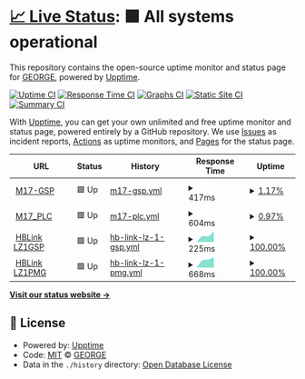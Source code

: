 # [📈 Live Status](https://lz1gsp.github.io/m17-gsp): <!--live status--> **🟩 All systems operational**

This repository contains the open-source uptime monitor and status page for [GEORGE](https://lz1gsp.github.io/m17-gsp), powered by [Upptime](https://github.com/upptime/upptime).

[![Uptime CI](https://github.com/lz1gsp/m17-gsp/workflows/Uptime%20CI/badge.svg)](https://github.com/upptime/upptime/actions?query=workflow%3A%22Uptime+CI%22)
[![Response Time CI](https://github.com/lz1gsp/m17-gsp/workflows/Response%20Time%20CI/badge.svg)](https://github.com/upptime/upptime/actions?query=workflow%3A%22Response+Time+CI%22)
[![Graphs CI](https://github.com/lz1gsp/m17-gsp/workflows/Graphs%20CI/badge.svg)](https://github.com/upptime/upptime/actions?query=workflow%3A%22Graphs+CI%22)
[![Static Site CI](https://github.com/lz1gsp/m17-gsp/workflows/Static%20Site%20CI/badge.svg)](https://github.com/upptime/upptime/actions?query=workflow%3A%22Static+Site+CI%22)
[![Summary CI](https://github.com/lz1gsp/m17-gsp/workflows/Summary%20CI/badge.svg)](https://github.com/upptime/upptime/actions?query=workflow%3A%22Summary+CI%22)

With [Upptime](https://upptime.js.org), you can get your own unlimited and free uptime monitor and status page, powered entirely by a GitHub repository. We use [Issues](https://github.com/lz1gsp/m17-gsp/issues) as incident reports, [Actions](https://github.com/lz1gsp/m17-gsp/actions) as uptime monitors, and [Pages](https://lz1gsp.github.io/m17-gsp) for the status page.

<!--start: status pages-->
<!-- This summary is generated by Upptime (https://github.com/upptime/upptime) -->
<!-- Do not edit this manually, your changes will be overwritten -->
<!-- prettier-ignore -->
| URL | Status | History | Response Time | Uptime |
| --- | ------ | ------- | ------------- | ------ |
| <img alt="" src="https://favicons.githubusercontent.com/xlxsof.ddns.net" height="13"> [M17-GSP](http://xlxsof.ddns.net) | 🟩 Up | [m17-gsp.yml](https://github.com/lz1gsp/m17-gsp/commits/master/history/m17-gsp.yml) | <details><summary><img alt="Response time graph" src="./graphs/m17-gsp/response-time-week.png" height="20"> 417ms</summary><br><a href="https://lz1gsp.github.io/m17-gsp/history/m17-gsp"><img alt="Response time 417" src="https://img.shields.io/endpoint?url=https%3A%2F%2Fraw.githubusercontent.com%2Flz1gsp%2Fm17-gsp%2Fmaster%2Fapi%2Fm17-gsp%2Fresponse-time.json"></a><br><a href="https://lz1gsp.github.io/m17-gsp/history/m17-gsp"><img alt="24-hour response time 417" src="https://img.shields.io/endpoint?url=https%3A%2F%2Fraw.githubusercontent.com%2Flz1gsp%2Fm17-gsp%2Fmaster%2Fapi%2Fm17-gsp%2Fresponse-time-day.json"></a><br><a href="https://lz1gsp.github.io/m17-gsp/history/m17-gsp"><img alt="7-day response time 417" src="https://img.shields.io/endpoint?url=https%3A%2F%2Fraw.githubusercontent.com%2Flz1gsp%2Fm17-gsp%2Fmaster%2Fapi%2Fm17-gsp%2Fresponse-time-week.json"></a><br><a href="https://lz1gsp.github.io/m17-gsp/history/m17-gsp"><img alt="30-day response time 417" src="https://img.shields.io/endpoint?url=https%3A%2F%2Fraw.githubusercontent.com%2Flz1gsp%2Fm17-gsp%2Fmaster%2Fapi%2Fm17-gsp%2Fresponse-time-month.json"></a><br><a href="https://lz1gsp.github.io/m17-gsp/history/m17-gsp"><img alt="1-year response time 417" src="https://img.shields.io/endpoint?url=https%3A%2F%2Fraw.githubusercontent.com%2Flz1gsp%2Fm17-gsp%2Fmaster%2Fapi%2Fm17-gsp%2Fresponse-time-year.json"></a></details> | <details><summary><a href="https://lz1gsp.github.io/m17-gsp/history/m17-gsp">1.17%</a></summary><a href="https://lz1gsp.github.io/m17-gsp/history/m17-gsp"><img alt="All-time uptime 1.17%" src="https://img.shields.io/endpoint?url=https%3A%2F%2Fraw.githubusercontent.com%2Flz1gsp%2Fm17-gsp%2Fmaster%2Fapi%2Fm17-gsp%2Fuptime.json"></a><br><a href="https://lz1gsp.github.io/m17-gsp/history/m17-gsp"><img alt="24-hour uptime 1.17%" src="https://img.shields.io/endpoint?url=https%3A%2F%2Fraw.githubusercontent.com%2Flz1gsp%2Fm17-gsp%2Fmaster%2Fapi%2Fm17-gsp%2Fuptime-day.json"></a><br><a href="https://lz1gsp.github.io/m17-gsp/history/m17-gsp"><img alt="7-day uptime 1.17%" src="https://img.shields.io/endpoint?url=https%3A%2F%2Fraw.githubusercontent.com%2Flz1gsp%2Fm17-gsp%2Fmaster%2Fapi%2Fm17-gsp%2Fuptime-week.json"></a><br><a href="https://lz1gsp.github.io/m17-gsp/history/m17-gsp"><img alt="30-day uptime 1.17%" src="https://img.shields.io/endpoint?url=https%3A%2F%2Fraw.githubusercontent.com%2Flz1gsp%2Fm17-gsp%2Fmaster%2Fapi%2Fm17-gsp%2Fuptime-month.json"></a><br><a href="https://lz1gsp.github.io/m17-gsp/history/m17-gsp"><img alt="1-year uptime 1.17%" src="https://img.shields.io/endpoint?url=https%3A%2F%2Fraw.githubusercontent.com%2Flz1gsp%2Fm17-gsp%2Fmaster%2Fapi%2Fm17-gsp%2Fuptime-year.json"></a></details>
| <img alt="" src="https://favicons.githubusercontent.com/xlx800.ddns.net" height="13"> [M17_PLC](http://xlx800.ddns.net) | 🟩 Up | [m17-plc.yml](https://github.com/lz1gsp/m17-gsp/commits/master/history/m17-plc.yml) | <details><summary><img alt="Response time graph" src="./graphs/m17-plc/response-time-week.png" height="20"> 604ms</summary><br><a href="https://lz1gsp.github.io/m17-gsp/history/m17-plc"><img alt="Response time 604" src="https://img.shields.io/endpoint?url=https%3A%2F%2Fraw.githubusercontent.com%2Flz1gsp%2Fm17-gsp%2Fmaster%2Fapi%2Fm17-plc%2Fresponse-time.json"></a><br><a href="https://lz1gsp.github.io/m17-gsp/history/m17-plc"><img alt="24-hour response time 604" src="https://img.shields.io/endpoint?url=https%3A%2F%2Fraw.githubusercontent.com%2Flz1gsp%2Fm17-gsp%2Fmaster%2Fapi%2Fm17-plc%2Fresponse-time-day.json"></a><br><a href="https://lz1gsp.github.io/m17-gsp/history/m17-plc"><img alt="7-day response time 604" src="https://img.shields.io/endpoint?url=https%3A%2F%2Fraw.githubusercontent.com%2Flz1gsp%2Fm17-gsp%2Fmaster%2Fapi%2Fm17-plc%2Fresponse-time-week.json"></a><br><a href="https://lz1gsp.github.io/m17-gsp/history/m17-plc"><img alt="30-day response time 604" src="https://img.shields.io/endpoint?url=https%3A%2F%2Fraw.githubusercontent.com%2Flz1gsp%2Fm17-gsp%2Fmaster%2Fapi%2Fm17-plc%2Fresponse-time-month.json"></a><br><a href="https://lz1gsp.github.io/m17-gsp/history/m17-plc"><img alt="1-year response time 604" src="https://img.shields.io/endpoint?url=https%3A%2F%2Fraw.githubusercontent.com%2Flz1gsp%2Fm17-gsp%2Fmaster%2Fapi%2Fm17-plc%2Fresponse-time-year.json"></a></details> | <details><summary><a href="https://lz1gsp.github.io/m17-gsp/history/m17-plc">0.97%</a></summary><a href="https://lz1gsp.github.io/m17-gsp/history/m17-plc"><img alt="All-time uptime 0.97%" src="https://img.shields.io/endpoint?url=https%3A%2F%2Fraw.githubusercontent.com%2Flz1gsp%2Fm17-gsp%2Fmaster%2Fapi%2Fm17-plc%2Fuptime.json"></a><br><a href="https://lz1gsp.github.io/m17-gsp/history/m17-plc"><img alt="24-hour uptime 0.97%" src="https://img.shields.io/endpoint?url=https%3A%2F%2Fraw.githubusercontent.com%2Flz1gsp%2Fm17-gsp%2Fmaster%2Fapi%2Fm17-plc%2Fuptime-day.json"></a><br><a href="https://lz1gsp.github.io/m17-gsp/history/m17-plc"><img alt="7-day uptime 0.97%" src="https://img.shields.io/endpoint?url=https%3A%2F%2Fraw.githubusercontent.com%2Flz1gsp%2Fm17-gsp%2Fmaster%2Fapi%2Fm17-plc%2Fuptime-week.json"></a><br><a href="https://lz1gsp.github.io/m17-gsp/history/m17-plc"><img alt="30-day uptime 0.97%" src="https://img.shields.io/endpoint?url=https%3A%2F%2Fraw.githubusercontent.com%2Flz1gsp%2Fm17-gsp%2Fmaster%2Fapi%2Fm17-plc%2Fuptime-month.json"></a><br><a href="https://lz1gsp.github.io/m17-gsp/history/m17-plc"><img alt="1-year uptime 0.97%" src="https://img.shields.io/endpoint?url=https%3A%2F%2Fraw.githubusercontent.com%2Flz1gsp%2Fm17-gsp%2Fmaster%2Fapi%2Fm17-plc%2Fuptime-year.json"></a></details>
| <img alt="" src="https://favicons.githubusercontent.com/94.237.100.180" height="13"> [HBLink LZ1GSP](http://94.237.100.180) | 🟩 Up | [hb-link-lz-1-gsp.yml](https://github.com/lz1gsp/m17-gsp/commits/master/history/hb-link-lz-1-gsp.yml) | <details><summary><img alt="Response time graph" src="./graphs/hb-link-lz-1-gsp/response-time-week.png" height="20"> 225ms</summary><br><a href="https://lz1gsp.github.io/m17-gsp/history/hb-link-lz-1-gsp"><img alt="Response time 225" src="https://img.shields.io/endpoint?url=https%3A%2F%2Fraw.githubusercontent.com%2Flz1gsp%2Fm17-gsp%2Fmaster%2Fapi%2Fhb-link-lz-1-gsp%2Fresponse-time.json"></a><br><a href="https://lz1gsp.github.io/m17-gsp/history/hb-link-lz-1-gsp"><img alt="24-hour response time 225" src="https://img.shields.io/endpoint?url=https%3A%2F%2Fraw.githubusercontent.com%2Flz1gsp%2Fm17-gsp%2Fmaster%2Fapi%2Fhb-link-lz-1-gsp%2Fresponse-time-day.json"></a><br><a href="https://lz1gsp.github.io/m17-gsp/history/hb-link-lz-1-gsp"><img alt="7-day response time 225" src="https://img.shields.io/endpoint?url=https%3A%2F%2Fraw.githubusercontent.com%2Flz1gsp%2Fm17-gsp%2Fmaster%2Fapi%2Fhb-link-lz-1-gsp%2Fresponse-time-week.json"></a><br><a href="https://lz1gsp.github.io/m17-gsp/history/hb-link-lz-1-gsp"><img alt="30-day response time 225" src="https://img.shields.io/endpoint?url=https%3A%2F%2Fraw.githubusercontent.com%2Flz1gsp%2Fm17-gsp%2Fmaster%2Fapi%2Fhb-link-lz-1-gsp%2Fresponse-time-month.json"></a><br><a href="https://lz1gsp.github.io/m17-gsp/history/hb-link-lz-1-gsp"><img alt="1-year response time 225" src="https://img.shields.io/endpoint?url=https%3A%2F%2Fraw.githubusercontent.com%2Flz1gsp%2Fm17-gsp%2Fmaster%2Fapi%2Fhb-link-lz-1-gsp%2Fresponse-time-year.json"></a></details> | <details><summary><a href="https://lz1gsp.github.io/m17-gsp/history/hb-link-lz-1-gsp">100.00%</a></summary><a href="https://lz1gsp.github.io/m17-gsp/history/hb-link-lz-1-gsp"><img alt="All-time uptime 100.00%" src="https://img.shields.io/endpoint?url=https%3A%2F%2Fraw.githubusercontent.com%2Flz1gsp%2Fm17-gsp%2Fmaster%2Fapi%2Fhb-link-lz-1-gsp%2Fuptime.json"></a><br><a href="https://lz1gsp.github.io/m17-gsp/history/hb-link-lz-1-gsp"><img alt="24-hour uptime 100.00%" src="https://img.shields.io/endpoint?url=https%3A%2F%2Fraw.githubusercontent.com%2Flz1gsp%2Fm17-gsp%2Fmaster%2Fapi%2Fhb-link-lz-1-gsp%2Fuptime-day.json"></a><br><a href="https://lz1gsp.github.io/m17-gsp/history/hb-link-lz-1-gsp"><img alt="7-day uptime 100.00%" src="https://img.shields.io/endpoint?url=https%3A%2F%2Fraw.githubusercontent.com%2Flz1gsp%2Fm17-gsp%2Fmaster%2Fapi%2Fhb-link-lz-1-gsp%2Fuptime-week.json"></a><br><a href="https://lz1gsp.github.io/m17-gsp/history/hb-link-lz-1-gsp"><img alt="30-day uptime 100.00%" src="https://img.shields.io/endpoint?url=https%3A%2F%2Fraw.githubusercontent.com%2Flz1gsp%2Fm17-gsp%2Fmaster%2Fapi%2Fhb-link-lz-1-gsp%2Fuptime-month.json"></a><br><a href="https://lz1gsp.github.io/m17-gsp/history/hb-link-lz-1-gsp"><img alt="1-year uptime 100.00%" src="https://img.shields.io/endpoint?url=https%3A%2F%2Fraw.githubusercontent.com%2Flz1gsp%2Fm17-gsp%2Fmaster%2Fapi%2Fhb-link-lz-1-gsp%2Fuptime-year.json"></a></details>
| <img alt="" src="https://favicons.githubusercontent.com/lz1pmg.ddns.net" height="13"> [HBLink LZ1PMG](http://lz1pmg.ddns.net) | 🟩 Up | [hb-link-lz-1-pmg.yml](https://github.com/lz1gsp/m17-gsp/commits/master/history/hb-link-lz-1-pmg.yml) | <details><summary><img alt="Response time graph" src="./graphs/hb-link-lz-1-pmg/response-time-week.png" height="20"> 668ms</summary><br><a href="https://lz1gsp.github.io/m17-gsp/history/hb-link-lz-1-pmg"><img alt="Response time 668" src="https://img.shields.io/endpoint?url=https%3A%2F%2Fraw.githubusercontent.com%2Flz1gsp%2Fm17-gsp%2Fmaster%2Fapi%2Fhb-link-lz-1-pmg%2Fresponse-time.json"></a><br><a href="https://lz1gsp.github.io/m17-gsp/history/hb-link-lz-1-pmg"><img alt="24-hour response time 668" src="https://img.shields.io/endpoint?url=https%3A%2F%2Fraw.githubusercontent.com%2Flz1gsp%2Fm17-gsp%2Fmaster%2Fapi%2Fhb-link-lz-1-pmg%2Fresponse-time-day.json"></a><br><a href="https://lz1gsp.github.io/m17-gsp/history/hb-link-lz-1-pmg"><img alt="7-day response time 668" src="https://img.shields.io/endpoint?url=https%3A%2F%2Fraw.githubusercontent.com%2Flz1gsp%2Fm17-gsp%2Fmaster%2Fapi%2Fhb-link-lz-1-pmg%2Fresponse-time-week.json"></a><br><a href="https://lz1gsp.github.io/m17-gsp/history/hb-link-lz-1-pmg"><img alt="30-day response time 668" src="https://img.shields.io/endpoint?url=https%3A%2F%2Fraw.githubusercontent.com%2Flz1gsp%2Fm17-gsp%2Fmaster%2Fapi%2Fhb-link-lz-1-pmg%2Fresponse-time-month.json"></a><br><a href="https://lz1gsp.github.io/m17-gsp/history/hb-link-lz-1-pmg"><img alt="1-year response time 668" src="https://img.shields.io/endpoint?url=https%3A%2F%2Fraw.githubusercontent.com%2Flz1gsp%2Fm17-gsp%2Fmaster%2Fapi%2Fhb-link-lz-1-pmg%2Fresponse-time-year.json"></a></details> | <details><summary><a href="https://lz1gsp.github.io/m17-gsp/history/hb-link-lz-1-pmg">100.00%</a></summary><a href="https://lz1gsp.github.io/m17-gsp/history/hb-link-lz-1-pmg"><img alt="All-time uptime 100.00%" src="https://img.shields.io/endpoint?url=https%3A%2F%2Fraw.githubusercontent.com%2Flz1gsp%2Fm17-gsp%2Fmaster%2Fapi%2Fhb-link-lz-1-pmg%2Fuptime.json"></a><br><a href="https://lz1gsp.github.io/m17-gsp/history/hb-link-lz-1-pmg"><img alt="24-hour uptime 100.00%" src="https://img.shields.io/endpoint?url=https%3A%2F%2Fraw.githubusercontent.com%2Flz1gsp%2Fm17-gsp%2Fmaster%2Fapi%2Fhb-link-lz-1-pmg%2Fuptime-day.json"></a><br><a href="https://lz1gsp.github.io/m17-gsp/history/hb-link-lz-1-pmg"><img alt="7-day uptime 100.00%" src="https://img.shields.io/endpoint?url=https%3A%2F%2Fraw.githubusercontent.com%2Flz1gsp%2Fm17-gsp%2Fmaster%2Fapi%2Fhb-link-lz-1-pmg%2Fuptime-week.json"></a><br><a href="https://lz1gsp.github.io/m17-gsp/history/hb-link-lz-1-pmg"><img alt="30-day uptime 100.00%" src="https://img.shields.io/endpoint?url=https%3A%2F%2Fraw.githubusercontent.com%2Flz1gsp%2Fm17-gsp%2Fmaster%2Fapi%2Fhb-link-lz-1-pmg%2Fuptime-month.json"></a><br><a href="https://lz1gsp.github.io/m17-gsp/history/hb-link-lz-1-pmg"><img alt="1-year uptime 100.00%" src="https://img.shields.io/endpoint?url=https%3A%2F%2Fraw.githubusercontent.com%2Flz1gsp%2Fm17-gsp%2Fmaster%2Fapi%2Fhb-link-lz-1-pmg%2Fuptime-year.json"></a></details>

<!--end: status pages-->

[**Visit our status website →**](https://lz1gsp.github.io/m17-gsp)

## 📄 License

- Powered by: [Upptime](https://github.com/upptime/upptime)
- Code: [MIT](./LICENSE) © [GEORGE](https://lz1gsp.github.io/m17-gsp)
- Data in the `./history` directory: [Open Database License](https://opendatacommons.org/licenses/odbl/1-0/)
